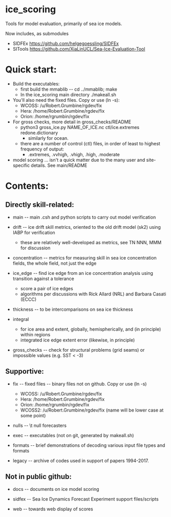 # ice_scoring
Tools for model evaluation, primarily of sea ice models.

Now includes, as submodules
* SIDFEx https://github.com/helgegoessling/SIDFEx
* SITools https://github.com/XiaLinUCL/Sea-Ice-Evaluation-Tool

# Quick start:
* Build the executables:
  * first build the mmablib -- cd ../mmablib; make
  * In the ice_scoring main directory ./makeall.sh
* You'll also need the fixed files. Copy or use (ln -s):
  * WCOSS: /u/Robert.Grumbine/rgdev/fix
  * Hera:  /home/Robert.Grumbine/rgdev/fix
  * Orion: /home/rgrumbin/rgdev/fix
* For gross checks, more detail in gross_checks/README
  * python3 gross_ice.py   NAME_OF_ICE.nc   ctl/ice.extremes   redone.dictionary
    * similarly for ocean.
  * there are a number of control (ctl) files, in order of least to highest frequency of output:
    * .extremes, .vvhigh, .vhigh, .high, .moderate
* model scoring ... isn't a quick matter due to the many user and site-specific details. See main/README


# Contents:

## Directly skill-related:

* main -- main .csh and python scripts to carry out model verification

* drift -- ice drift skill metrics, oriented to the old drift model (sk2) using IABP for verification
  * these are relatively well-developed as metrics, see TN NNN, MMM for discussion

* concentration -- metrics for measuring skill in sea ice concentration fields, the whole field, not just the edge

* ice_edge -- find ice edge from an ice concentration analysis using transition
              against a tolerance
  * score a pair of ice edges
  * algorithms per discussions with Rick Allard (NRL) and Barbara Casati (ECCC)

* thickness -- to be intercomparisons on sea ice thickness

* integral
  * for ice area and extent, globally, hemispherically, and (in principle) within regions
  * integrated ice edge extent error (likewise, in principle)

* gross_checks -- check for structural problems (grid seams) or impossible values (e.g. SST < -3)


## Supportive:
* fix      -- fixed files -- binary files not on github. Copy or use (ln -s)
  * WCOSS: /u/Robert.Grumbine/rgdev/fix
  * Hera:  /home/Robert.Grumbine/rgdev/fix
  * Orion: /home/rgrumbin/rgdev/fix
  * WCOSS2: /u/Robert.Grumbine/rgdev/fix (name will be lower case at some point)

* nulls    -- \t null forecasters

* exec    -- executables (not on git, generated by makeall.sh)

* formats -- brief demonstrations of decoding various input file types and formats

* legacy -- archive of codes used in support of papers 1994-2017.

## Not in public github:

* docs -- documents on ice model scoring

* sidfex  -- Sea Ice Dynamics Forecast Experiment support files/scripts

* web -- towards web display of scores

